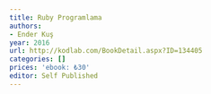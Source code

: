 ```yaml
---
title: Ruby Programlama
authors:
- Ender Kuş
year: 2016
url: http://kodlab.com/BookDetail.aspx?ID=134405
categories: []
prices: 'ebook: ₺30'
editor: Self Published
---
```

